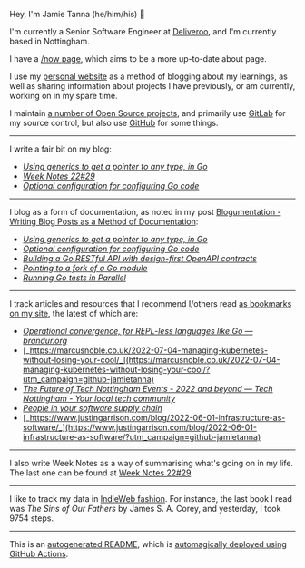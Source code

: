 Hey, I'm Jamie Tanna (he/him/his) 👋

I'm currently a Senior Software Engineer at [Deliveroo](https://deliveroo.engineering/), and I'm currently based in Nottingham.

I have a [/now page](https://www.jvt.me/now/?utm_campaign=github-jamietanna), which aims to be a more up-to-date about page.

I use my [personal website](https://www.jvt.me/?utm_campaign=github-jamietanna) as a method of blogging about my learnings, as well as sharing information about projects I have previously, or am currently, working on in my spare time.

I maintain [a number of Open Source projects](https://www.jvt.me/open-source/?utm_campaign=github-jamietanna), and primarily use [GitLab](https://gitlab.com/jamietanna) for my source control, but also use [GitHub](https://github.com/jamietanna) for some things.

---

I write a fair bit on my blog:


- [_Using generics to get a pointer to any type, in Go_](https://www.jvt.me/posts/2022/07/29/go-pointer-generic/?utm_campaign=github-jamietanna)
- [_Week Notes 22#29_](https://www.jvt.me/week-notes/2022/29/?utm_campaign=github-jamietanna)
- [_Optional configuration for configuring Go code_](https://www.jvt.me/posts/2022/07/22/go-optional-options/?utm_campaign=github-jamietanna)

---

I blog as a form of documentation, as noted in my post [Blogumentation - Writing Blog Posts as a Method of Documentation](https://www.jvt.me/posts/2017/06/25/blogumentation/?utm_campaign=github-jamietanna):


- [_Using generics to get a pointer to any type, in Go_](https://www.jvt.me/posts/2022/07/29/go-pointer-generic/?utm_campaign=github-jamietanna)
- [_Optional configuration for configuring Go code_](https://www.jvt.me/posts/2022/07/22/go-optional-options/?utm_campaign=github-jamietanna)
- [_Building a Go RESTful API with design-first OpenAPI contracts_](https://www.jvt.me/posts/2022/07/12/go-openapi-server/?utm_campaign=github-jamietanna)
- [_Pointing to a fork of a Go module_](https://www.jvt.me/posts/2022/07/07/go-mod-fork/?utm_campaign=github-jamietanna)
- [_Running Go tests in Parallel_](https://www.jvt.me/posts/2022/07/01/go-parallel-test/?utm_campaign=github-jamietanna)

---

I track articles and resources that I recommend I/others read [as bookmarks on my site](https://www.jvt.me/kind/bookmarks/?utm_campaign=github-jamietanna), the latest of which are:


- [_Operational convergence, for REPL-less languages like Go — brandur.org_](https://brandur.org/fragments/operational-convergence?utm_campaign=github-jamietanna)
- [_https://marcusnoble.co.uk/2022-07-04-managing-kubernetes-without-losing-your-cool/_](https://marcusnoble.co.uk/2022-07-04-managing-kubernetes-without-losing-your-cool/?utm_campaign=github-jamietanna)
- [_The Future of Tech Nottingham Events - 2022 and beyond — Tech Nottingham - Your local tech community_](https://www.technottingham.com/news/2022/6/8/the-future-of-tech-nottingham-events-2022-and-beyond?utm_campaign=github-jamietanna)
- [_People in your software supply chain_](https://sethmlarson.dev/blog/people-in-your-software-supply-chain?utm_campaign=github-jamietanna)
- [_https://www.justingarrison.com/blog/2022-06-01-infrastructure-as-software/_](https://www.justingarrison.com/blog/2022-06-01-infrastructure-as-software/?utm_campaign=github-jamietanna)

---

I also write Week Notes as a way of summarising what's going on in my life. The last one can be found at [Week Notes 22#29](https://www.jvt.me/week-notes/2022/29/?utm_campaign=github-jamietanna).

---

I like to track my data in [IndieWeb fashion](https://indieweb.org/why). For instance, the last book I read was _The Sins of Our Fathers_ by James S. A. Corey, and yesterday, I took 9754 steps.

---
This is an [autogenerated README](https://www.jvt.me/posts/2022/01/12/autogenerated-profile-readme/?utm_campaign=github-jamietanna), which is [automagically deployed using GitHub Actions](https://github.com/jamietanna/jamietanna/blob/main/.github/workflows/rebuild.yml).
